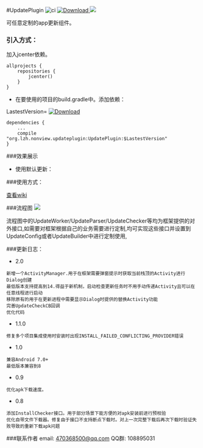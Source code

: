 #UpdatePlugin  ![ci](https://travis-ci.org/yjfnypeu/UpdatePlugin.svg?branch=master)  [ ![Download](https://api.bintray.com/packages/yjfnypeu/maven/UpdatePlugin/images/download.svg) ](https://bintray.com/yjfnypeu/maven/UpdatePlugin/_latestVersion)   <a href="http://www.methodscount.com/?lib=org.lzh.nonview.updateplugin%3AUpdatePlugin%3A0.7.1"><img src="https://img.shields.io/badge/Methods and size-402 | 48 KB-e91e63.svg"/></a>


可任意定制的app更新组件。

### 引入方式：
加入jcenter依赖。
```
allprojects {
    repositories {
        jcenter()
    }
}
```
- 在要使用的项目的build.gradle中。添加依赖：

LastestVersion= [ ![Download](https://api.bintray.com/packages/yjfnypeu/maven/UpdatePlugin/images/download.svg) ](https://bintray.com/yjfnypeu/maven/UpdatePlugin/_latestVersion)

```
dependencies {
    ...
    compile "org.lzh.nonview.updateplugin:UpdatePlugin:$LastestVersion"
}
```

###效果展示

- 使用默认更新：


###使用方式：

[查看wiki](https://github.com/yjfnypeu/UpdatePlugin/wiki)

###流程图
![](./screenshots/updatePlugin.png)

流程图中的UpdateWorker/UpdateParser/UpdateChecker等均为框架提供的对外接口,如需要对框架根据自己的业务需要进行定制,均可实现这些接口并设置到UpdateConfig或者UpdateBuilder中进行定制使用,

###更新日志：

- 2.0
```
新增一个ActivityManager.用于在框架需要弹窗提示时获取当前栈顶的Activity进行Dialog创建
最低版本支持提高到14.得益于新机制，启动检查更新任务时不用手动传递Activity且可以在任意线程进行启动
移除原有的用于在更新进程中需要显示Dialog时提供的替换Activity功能
完善UpdateCheckCB回调
优化代码
```

- 1.1.0
```
修复多个项目集成使用时安装时出现INSTALL_FAILED_CONFLICTING_PROVIDER错误
```

- 1.0
```
兼容Android 7.0+
最低版本兼容到8
```
- 0.9
```
优化apk下载速度。
```
- 0.8
```
添加InstallChecker接口。用于部分场景下能方便的对apk安装前进行预校验
优化自带文件下载器。修复由于接口不支持断点下载时。对上一次完整下载后再次下载时验证失败导致的重新下载apk问题
```

###联系作者
email: 470368500@qq.com
QQ群: 108895031